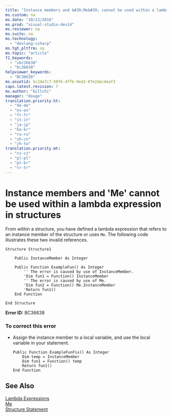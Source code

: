 ```yaml
---
title: "Instance members and &#39;Me&#39; cannot be used within a lambda expression in structures"
ms.custom: na
ms.date: "10/13/2016"
ms.prod: "visual-studio-dev14"
ms.reviewer: na
ms.suite: na
ms.technology: 
  - "devlang-csharp"
ms.tgt_pltfrm: na
ms.topic: "article"
f1_keywords: 
  - "vbc36638"
  - "bc36638"
helpviewer_keywords: 
  - "BC36638"
ms.assetid: 5c24a7c7-50f6-4ffb-9ed2-07e2abc4eaf3
caps.latest.revision: 7
ms.author: "billchi"
manager: "douge"
translation.priority.ht: 
  - "de-de"
  - "es-es"
  - "fr-fr"
  - "it-it"
  - "ja-jp"
  - "ko-kr"
  - "ru-ru"
  - "zh-cn"
  - "zh-tw"
translation.priority.mt: 
  - "cs-cz"
  - "pl-pl"
  - "pt-br"
  - "tr-tr"
---
```

# Instance members and &#39;Me&#39; cannot be used within a lambda expression in structures
From within a structure, you have defined a lambda expression that refers to an instance member of the structure or uses `Me`. The following code illustrates these two invalid references.  
  
```vb#  
Structure Structure1  
  
    Public InstanceMember As Integer  
  
    Public Function ExampleFun() As Integer  
        '' The error is caused by use of InstanceMember.  
        'Dim fun1 = Function() InstanceMember  
        '' The error is caused by use of Me.  
        'Dim fun2 = Function() Me.InstanceMember  
        'Return fun1()  
    End Function  
  
End Structure  
```  
  
 **Error ID:** BC36638  
  
### To correct this error  
  
-   Assign the instance member to a local variable, and use the local variable in your statement.  
  
    ```vb#  
    Public Function ExampleFunFix() As Integer  
        Dim temp = InstanceMember  
        Dim fun1 = Function() temp  
        Return fun1()  
    End Function  
    ```  
  
## See Also  
 [Lambda Expressions](../Topic/Lambda%20Expressions%20\(Visual%20Basic\).md)   
 [Me](http://msdn.microsoft.com/en-us/a65973c7-cf06-4547-9b25-9fba885525c2)   
 [Structure Statement](../Topic/Structure%20Statement.md)